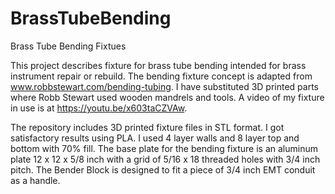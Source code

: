 # BrassTubeBending
 Brass Tube Bending Fixtues

This project describes fixture for brass tube bending intended for brass instrument repair or rebuild.  The bending fixture concept is adapted from www.robbstewart.com/bending-tubing. I have substituted 3D printed parts where Robb Stewart used wooden mandrels and tools.  A video of my fixture in use is at https://youtu.be/x603taCZVAw.

The repository includes 3D printed fixture files in STL format.  I got satisfactory results using PLA.  I used 4 layer walls and 8 layer top and bottom with 70% fill.
The base plate for the bending fixture is an aluminum plate 12 x 12 x 5/8 inch with a grid of 5/16 x 18 threaded holes with 3/4 inch pitch.  The Bender Block is designed to fit a piece of 3/4 inch EMT conduit as a handle.
